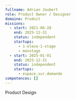```yaml
---
fullname: Adrian Joubert
role: Product Owner / Designer
domaine: Produit
missions:
  - start: 2021-06-28
    end: 2025-12-31
    status: independent
    startups:
      - 1-eleve-1-stage
      - monstage
  - start: 2025-01-01
    end: 2025-12-31
    status: independent
    startups:
      - espace.sur.demande
competences: []
---
```

Product Design